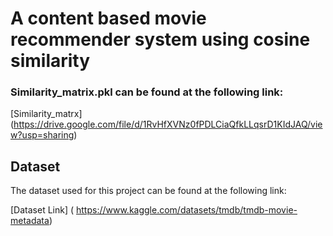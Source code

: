 # A content based movie recommender system using cosine similarity


### **Similarity_matrix.pkl can be found at the following link:**
[Similarity_matrx] (https://drive.google.com/file/d/1RvHfXVNz0fPDLCiaQfkLLqsrD1KIdJAQ/view?usp=sharing)
## Dataset

The dataset used for this project can be found at the following link:

[Dataset Link] (
https://www.kaggle.com/datasets/tmdb/tmdb-movie-metadata)



